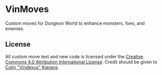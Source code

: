 # VinMoves

Custom moves for Dungeon World to enhance monsters, foes, and enemies.

## License
All custom move text and new code is licensed under the [Creative Commons 4.0 Attribution International License](https://creativecommons.org/licenses/by/4.0/). Credit should be given to [Colin "Vindexus" Kierans](https://vindexus.com).

